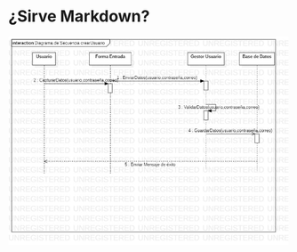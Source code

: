 # ¿Sirve Markdown?

![alt text](https://github.com/FuckUps/FuckUps.github.io/blob/LinkImages/Secuencia_CrearUsuario.jpeg)
